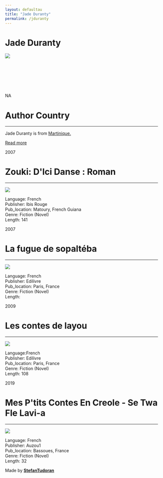 ```yaml
---
layout: defaultau
title: "Jade Duranty"
permalink: /jduranty
---
```

<!-- partial:index.partial.html -->
<div class="content">
    <h1>Jade Duranty</h1>
    <div class="quote">
        <div><img src="NA" class="logo"></div>
    </div>
    <div class="timeline">
        <div style="padding-bottom:100px;"></div>
        <div class="block">
            <div class="date right"><p class="right"> NA </p></div>
            <div class="dot"></div>
            <div class="left first">
              <div class="author_country">
                <h1>Author Country</h1><hr>
          <div class="aclocation">   <p>Jade Duranty is from <a href="http://localhost:4000/8">Martinique.</a></p></div>
              <div class="acreadmore">  <a href="NA" target="_blank">Read more</a></div>
            </div>
            </div>
        </div>
        <div class="block">
            <div class="date left"><p class="left">2007</p></div>
            <div class="dot"></div>
            <div class="right">
                <h1>Zouki: D'Ici Danse : Roman</h1><hr>
                <p><img src="https://m.media-amazon.com/images/I/5152XN6qBfL._SX320_BO1,204,203,200_.jpg"></p>
                <p>
                Language: French<br/>
                Publisher: Ibis Rouge<br/>
                Pub_location: Matoury, French Guiana<br/>
                Genre: Fiction (Novel)<br/>
                Length: 141</p>
            </div>
        </div>
        <div class="block">
            <div class="date right"><p class="right">2007</p></div>
            <div class="dot"></div>
            <div class="left hide">
                <h1>La fugue de sopaltéba</h1><hr>
                <p><img src="https://images.epagine.fr/456/9782356070456_1_75.jpg"></p>
                <p>Language: French<br/>
                Publisher: Edilivre<br/>
                Pub_location: Paris, France<br/>
                Genre: Fiction (Novel)<br/>
                Length: </p>
            </div>
        </div>
        <div class="block">
            <div class="date left"><p class="left">2009</p></div>
            <div class="dot"></div>
            <div class="right hide">
                <h1>Les contes de layou</h1><hr>
                <p><img src="https://static.fnac-static.com/multimedia/FR/Images_Produits/FR/fnac.com/Visual_Principal_340/9/1/9/9782812116919/tsp20121220134055/Les-contes-de-layou.jpg"></p>
                <p>Language:French<br/>
                Publisher: Edilivre<br/>
                Pub_location: Paris, France<br/>
                Genre: Fiction (Novel)<br/>
                Length: 108</p>
            </div>
        </div>
        <div class="block">
            <div class="date right"><p class="right">2019</p></div>
            <div class="dot"></div>
            <div class="left hide">
                <h1>Mes P'tits Contes En Creole - Se Twa Fle Lavi-a </h1><hr>
                <p><img src="https://static.fnac-static.com/multimedia/Images/FR/NR/2b/a4/a0/10527787/1540-1/tsp20200725071220/Mes-p-tits-contes-en-creole-se-twa-fle-lavi-a-les-trois-fleurs-de-vie.jpg"></p>
                <p>Language: French<br/>
                Publisher: Auzou1<br/>
                Pub_location:  Bassoues, France<br/>
                Genre: Fiction (Novel)<br/>
                Length: 32</p>
            </div>
        </div>
        <div id="footer">
        <p id="copyright">Made by&nbsp;<strong><a href="https://www.linkedin.com/in/nicolae-stefan-tudoran-b02291127/" target="_blank">StefanTudoran</a></strong></p>
    </div>
</div>
<!-- partial -->
  <script src='https://cdnjs.cloudflare.com/ajax/libs/jquery/3.1.1/jquery.min.js'></script><script  src="assets/js/authorscript.js"></script>
